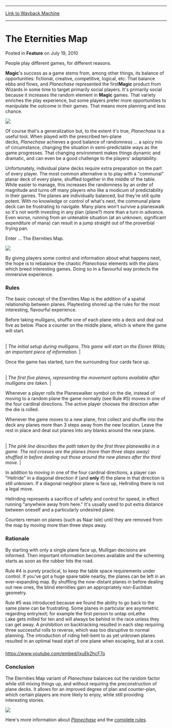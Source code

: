 
---
[Link to Wayback Machine](https://web.archive.org/web/20160521171632/http://magic.wizards.com/en/articles/archive/feature/eternities-map-2010-07-19)

[_metadata_:description]:- "People play different games, for different reasons."
[_metadata_:generator]:- "Drupal 7 (http://drupal.org)"
[_metadata_:publish_date]:- "2010-07-19"
[_metadata_:title]:- "The Eternities Map"
[_metadata_:wayback_capture_timestamp]:- "2016-05-21 17:16:32+00:00"
[_metadata_:wayback_raw_url]:- "https://web.archive.org/web/20160521171632id_/http://magic.wizards.com/en/articles/archive/feature/eternities-map-2010-07-19"
[_metadata_:wayback_url]:- "http://magic.wizards.com/en/articles/archive/feature/eternities-map-2010-07-19"
---


The Eternities Map
==================



 Posted in **Feature**
 on July 19, 2010 










People play different games, for different reasons.



**Magic**'s success as a game stems from, among other things, its balance of opportunities: fictional, creative, competitive, logical, etc. That balance ebbs and flows, and *Planechase* represented the first**Magic** product from Wizards in some time to target primarily social players. It's primarily social because it increases the random element in **Magic** games. That variety enriches the play experience, but some players prefer more opportunities to manipulate the outcome in their games. That means more planning and less chance.


![](https://media.wizards.com/images/magic/daily/features/feature100_pcArt.jpg)

Of course that's a generalization but, to the extent it's true, *Planechase* is a useful tool. When played with the prescribed ten-plane decks, *Planechase* achieves a good balance of randomness ... a spicy mix of circumstance, changing the situation in semi-predictable ways as the game progresses. That changing environment makes things dynamic and dramatic, and can even be a good challenge to the players' adaptability.


Unfortunately, individual plane decks require extra preparation on the part of every player. The most common alternative is to play with a "communal" planar deck of every plane, shuffled together in the middle of the table. While easier to manage, this increases the randomness by an order of magnitude and turns off many players who like a modicum of predictability in their games. The planes are individually balanced, but they're still quite potent. With no knowledge or control of what's next, the communal plane deck can be frustrating to navigate. Many plans won't survive a planeswalk so it's not worth investing in any plan (plane?) more than a turn in advance. Even worse, running from an untenable situation (at an unknown, significant expenditure of mana) can result in a jump straight out of the proverbial frying pan.


Enter ... The Eternities Map.


![](https://media.wizards.com/images/magic/daily/features/feature100_map.jpg)

By giving players some control and information about what happens next, the hope is to rebalance the chaotic *Planechase* elements with the plans which breed interesting games. Doing so in a flavourful way protects the immersive experience.


### Rules


The basic concept of the Eternities Map is the addition of a spatial relationship between planes. Playtesting shored up the rules for the most interesting, flavourful experience.


Before taking mulligans, shuffle one of each plane into a deck and deal out five as below. Place a counter on the middle plane, which is where the game will start.





|  |
| --- |
| 
*The initial setup during mulligans. This game will start on the Eloren Wilds; an important piece of information.* |



Once the game has started, turn the surrounding four cards face up.





|  |
| --- |
| 
*The first five planes, representing the movement options available after mulligans are taken.* |



Whenever a player rolls the Planeswalker symbol on the die, instead of moving to a random plane the game normally (see Rule #5) moves in one of the four cardinal directions. The active player chooses the direction after the die is rolled.


Whenever the game moves to a new plane, first collect and shuffle into the deck any planes more than 3 steps away from the new location. Leave the rest in place and deal out planes into any blanks around the new plane.





|  |
| --- |
| 
*The pink line describes the path taken by the first three planewalks in a game. The red crosses are the planes (more than three steps away) shuffled in before dealing out those around the new planes after the third move.* |



In addition to moving in one of the four cardinal directions, a player can "Hellride" in a diagonal direction if (and **only** if) the plane in that direction is still unknown. If a diagonal neighbor plane is face up, Hellriding there is not a legal move.


Hellriding represents a sacrifice of safety and control for speed, in effect running "anywhere away from here." It's usually used to put extra distance between oneself and a particularly undesired plane.


Counters remain on planes (such as Naar Isle) until they are removed from the map by moving more than three steps away.


### Rationale


By starting with only a single plane face up, Mulligan decisions are informed. Then important information becomes available and the scheming starts as soon as the rubber hits the road.


Rule #4 is purely practical, to keep the table space requirements under control. If you've got a huge spare table nearby, the planes can be left in an ever-expanding map. By shuffling the now-distant planes in before dealing out new ones, the blind eternities gain an appropriately non-Euclidian geometry.


Rule #5 was introduced because we found the ability to go back to the same plane can be frustrating. Some planes in particular are asymmetric regarding entry/exit; for example the first person to untap onLethe Lake gets milled for ten and will always be behind in the race unless they can get away. A prohibition on backtracking resulted in each step requiring three successful rolls to reverse, which was too disruptive to normal planning. The introduction of riding hell-bent to as yet unknown planes resulted in an optimal head start of one plane when escaping, but at a cost.



### 


### 


<https://www.youtube.com/embed/IxuEk2hcF7o>


### Conclusion


The Eternities Map variant of *Planechase* balances out the random factor while still mixing things up, and without requiring the preconstruction of plane decks. It allows for an improved degree of plan and counter-plan, which certain players are more likely to enjoy, while still providing interesting stories.


![](https://media.wizards.com/images/magic/daily/features/feature100_jace.jpg)

Here's more information about [*Planechase*](http://www.wizards.com/magic/tcg/productarticle.aspx?x=mtg/tcg/planechase/productinfo) and the [complete rules](http://www.wizards.com/magic/magazine/article.aspx?x=mtg/daily/feature/51).







